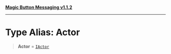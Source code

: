 [**Magic Button Messaging v1.1.2**](../README.md)

***

# Type Alias: Actor

> **Actor** = [`IActor`](../interfaces/IActor.md)
